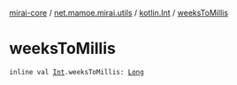 [mirai-core](../../index.md) / [net.mamoe.mirai.utils](../index.md) / [kotlin.Int](index.md) / [weeksToMillis](./weeks-to-millis.md)

# weeksToMillis

`inline val `[`Int`](https://kotlinlang.org/api/latest/jvm/stdlib/kotlin/-int/index.html)`.weeksToMillis: `[`Long`](https://kotlinlang.org/api/latest/jvm/stdlib/kotlin/-long/index.html)